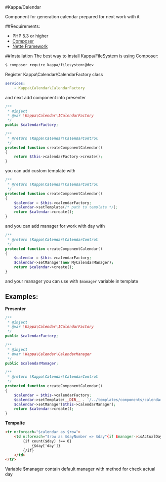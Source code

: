 #Kappa/Calendar

Component for generation calendar prepared for next work with it

##Requirements:

* PHP 5.3 or higher
* [Composer](http://getcomposer.org/)
* [Nette Framework](http://nette.org)

##Installation
The best way to install Kappa/FileSystem is using Composer:
```bash
$ composer require kappa/filesystem:@dev
```

Register Kappa\Calendar\CalendarFactory class

```yaml
services:
	- Kappa\Calendar\CalendarFactory
```

and next add component into presenter

```php
/**
 * @inject
 * @var \Kappa\Calendar\ICalendarFactory
 */
public $calendarFactory;

/**
 * @return \Kappa\Calendar\CalendarControl
 */
protected function createComponentCalendar()
{
	return $this->calendarFactory->create();
}
```

you can add custom template with
```php
/**
 * @return \Kappa\Calendar\CalendarControl
 */
protected function createComponentCalendar()
{
	$calendar = $this->calendarFactory;
	$calendar->setTemplate(/* path to template */);
	return $calendar->create();
}
```

and you can add manager for work with day with
```php
/**
 * @return \Kappa\Calendar\CalendarControl
 */
protected function createComponentCalendar()
{
	$calendar = $this->calendarFactory;
	$calendar->setManager(new MyCalendarManager);
	return $calendar->create();
}
```
and your manager you can use with ```$manager``` variable in template

## Examples:

**Presenter**
```php
/**
 * @inject
 * @var \Kappa\Calendar\ICalendarFactory
 */
public $calendarFactory;

/**
 * @inject
 * @var \Kappa\Calendar\CalendarManager
 */
public $calendarManager;

/**
 * @return \Kappa\Calendar\CalendarControl
 */
protected function createComponentCalendar()
{
	$calendar = $this->calendarFactory;
	$calendar->setTemplate(__DIR__ . '/../templates/components/calendar.latte');
	$calendar->setManager($this->calendarManager);
	return $calendar->create();
}
```

**Tempalte**
```html
<tr n:foreach="$calendar as $row">
	<td n:foreach="$row as $dayNumber => $day"{if $manager->isActualDay($day)} class="active"{/if}>
		{if count($day) !== 0}
			{$day['day']}
		{/if}
	</td>
</tr>
```

Variable $manager contain default manager with method for check actual day


